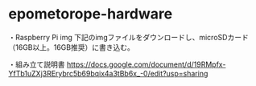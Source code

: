 # epometorope-hardware

・Raspberry Pi img
下記のimgファイルをダウンロードし、microSDカード（16GB以上。16GB推奨）に書き込む。


・組み立て説明書
https://docs.google.com/document/d/19RMpfx-YfTb1uZXj3RErybrc5b69bqix4a3tBb6x_-0/edit?usp=sharing

